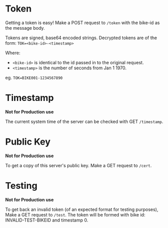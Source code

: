 # Token

Getting a token is easy! Make a POST request to `/token` with the bike-id as the
message body.

Tokens are signed, base64 encoded strings. Decrypted tokens are of the form:
```TOK=<bike-id>-<timestamp>```

Where:

- `<bike-id>` is identical to the id passed in to
the original request.
- `<timestamp>` is the number of seconds from Jan 1 1970.


eg. `TOK=BIKE001-1234567890`

# Timestamp

**Not for Production use**

The current system time of the server can be checked with GET `/timestamp`.

# Public Key
 
**Not for Production use**
 
To get a copy of this server\'s public key. Make a GET request to `/cert`.
 
# Testing

**Not for Production use**
 
To get back an invalid token (of an expected format for testing purposes), Make
a GET request to `/test`. The token will be formed with bike id: INVALID-TEST-BIKEID and timestamp 0.
 

